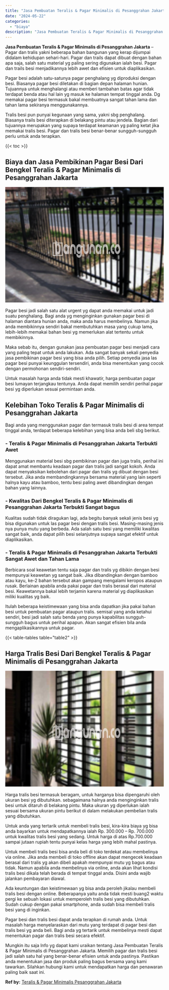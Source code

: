 ```yaml
---
title: "Jasa Pembuatan Teralis & Pagar Minimalis di Pesanggrahan Jakarta"
date: "2024-05-22"
categories: 
  - "biaya"
description: "Jasa Pembuatan Teralis & Pagar Minimalis di Pesanggrahan Jakarta. Mungkin itu saja Info yg dapat kami uraikan tentang Jasa Pembuatan Teralis & Pagar Minimali..."
---
```


**Jasa Pembuatan Teralis & Pagar Minimalis di Pesanggrahan Jakarta** – Pagar dan tralis yakni beberapa bahan bangunan yang kerap dijumpai didalam kehidupan sehari-hari. Pagar dan trails dapat dibuat dengan bahan apa saja, salah satu material yg paling sering digunakan ialah besi. Pagar dan trails besi menjadikannya lebih awet dan efisien untuk diaplikasikan.

Pagar besi adalah satu-satunya pagar penghalang yg diproduksi dengan besi. Biasanya pagar besi diletakan di bagian depan halaman hunian. Tujuannya untuk menghalangi atau memberi tambahan batas agar tidak terdapat benda atau hal lain yg masuk ke halaman tempat tinggal anda. Dg memakai pagar besi termasuk bakal membuatnya sangat tahan lama dan tahan lama sekiranya menggunakannya.

Tralis besi pun punyai kegunaan yang sama, yakni sbg penghalang. Biasanya trails besi diterapkan di belakang pintu atau jendela. Bagian dari tujuannya merupakan yang supaya terdapat keamanan yg paling ketat jika memakai tralis besi. Pagar dan tralis besi benar-benar sungguh-sungguh perlu untuk anda terapkan.

{{< toc >}}

## Biaya dan Jasa Pembikinan Pagar Besi Dari Bengkel Teralis & Pagar Minimalis di Pesanggrahan Jakarta

![Jasa Pembuatan Teralis & Pagar Minimalis di Pesanggrahan Jakarta](/images/pagar-minimalis-murah-53.png)

Pagar besi jadi salah satu alat urgent yg dapat anda memakai untuk jadi suatu penghalang. Bagi anda yg menginginkan gunakan pagar besi di halaman diantara hunian anda, maka anda harus membelinya. Namun jika anda membikinnya sendiri bakal membutuhkan masa yang cukup lama, lebih-lebih memakai bahan besi yg memerlukan alat tertentu untuk membikinnya.

Maka sebab itu, dengan gunakan jasa pembuatan pagar besi menjadi cara yang paling tepat untuk anda lakukan. Ada sangat banyak sekali penyedia jasa pembikinan pagar besi yang bisa anda pilih. Setiap penyedia jasa las pagar besi punyai keunggulan tersendiri, anda bisa menentukan yang cocok dengan permohonan sendiri-sendiri.

Untuk masalah harga anda tidak mesti khawatir, harga pembuatan pagar besi lumayan terjangkau tentunya. Anda dapat memilih sendiri perihal pagar besi yg diperlukan sesuai permintaan anda.

## Kelebihan Toko Teralis & Pagar Minimalis di Pesanggrahan Jakarta

Bagi anda yang menggunakan pagar dan termasuk tralis besi di area tempat tinggal anda, terdapat beberapa kelebihan yang bisa anda beli sbg berikut.

### \- Teralis & Pagar Minimalis di Pesanggrahan Jakarta Terbukti Awet

Menggunakan material besi sbg pembikinan pagar dan juga tralis, perihal ini dapat amat membantu keadaan pagar dan tralis jadi sangat kokoh. Anda dapat menyaksikan kebolehan dari pagar dan tralis yg dibuat dengan besi tersebut. Jika anda membandingkannya bersama material yang lain seperti halnya kayu atau bamboo, tentu besi paling awet dibandingkan dengan bahan yang lainnya.

### \- Kwalitas Dari Bengkel Teralis & Pagar Minimalis di Pesanggrahan Jakarta Terbukti Sangat bagus

Kualitas sudah tidak diragukan lagi, ada begitu banyak sekali jenis besi yg bisa digunakan untuk las pagar besi dengan tralis besi. Masing-masing jenis nya punya mutu yang berbeda. Ada salah satu besi yang memiliki kwalitas sangat baik, anda dapat pilih besi selanjutnya supaya sangat efektif untuk diaplikasikan.

### \- Teralis & Pagar Minimalis di Pesanggrahan Jakarta Terbukti Sangat Awet dan Tahan Lama

Berbicara soal keawetan tentu saja pagar dan tralis yg dibikin dengan besi mempunyai keawetan yg sangat baik. Jika dibandingkan dengan bamboo atau kayu, ke-2 bahan tersebut akan gampang mengalami keropos ataupun rusak. Berlainan apabila anda pakai pagar dan tralis berasal dari material besi. Keawetannya bakal lebih terjamin karena material yg diaplikasikan miliki kualitas yg baik.

Itulah beberapa keistimewaan yang bisa anda dapatkan jika pakai bahan besi untuk pembuatan pagar ataupun tralis. semisal yang anda ketahui sendiri, besi jadi salah satu benda yang punya kapabilitas sungguh-sungguh bagus untuk perihal apapun. Akan sangat efisien bila anda mengaplikasikannya untuk pagar.

{{< table-tables table="table2" >}}

## Harga Tralis Besi Dari Bengkel Teralis & Pagar Minimalis di Pesanggrahan Jakarta

![Jasa Pembuatan Teralis & Pagar Minimalis di Pesanggrahan Jakarta](/images/teralis-minimalis-murah-35.png)

Harga tralis besi termasuk beragam, untuk harganya bisa dipengaruhi oleh ukuran besi yg dibutuhkan. sebagaimana halnya anda menginginkan tralis besi untuk ditaruh di belakang pintu. Maka ukuran yg diperlukan ialah sesuai bersama ukuran pintu berikut di dalam melakukan pembelian tralis yang dibutuhkan.

Untuk anda yang tertarik untuk membeli tralis besi, kira-kira biaya yg bisa anda bayarkan untuk mendapatkannya ialah Rp. 300.000 – Rp. 700.000 untuk kwalitas tralis besi yang sedang. Untuk harga di atas Rp.700.000 sampai jutaan rupiah tentu punyai kelas harga yang lebih mahal pastinya.

Untuk membeli tralis besi bisa anda beli di toko terdekat atau membelinya via online. Jika anda membeli di toko offline akan dapat mengecek keadaan berasal dari tralis yg akan dibeli apakah mempunyai mutu yg bagus atau tidak. Namun apabila anda membelinya via online, anda akan lihat kondisi tralis besi dikala telah berada di tempat tinggal anda. Disini anda wajib jalankan pembayaran diawal.

Ada keuntungan dan keistimewaan yg bisa anda peroleh jikalau membeli tralis besi dengan online. Beberapanya yaitu anda tidak mesti buang2 waktu pergi ke sebuah lokasi untuk memperoleh tralis besi yang dibutuhkan. Sudah cukup dengan pakai smartphone, anda sudah bisa membeli tralis besi yang di inginkan.

Pagar besi dan tralis besi dapat anda terapkan di rumah anda. Untuk masalah harga menyelaraskan dari mutu yang terdapat di pagar besi dan tralis besi yg anda beli. Bagi anda yg tertarik untuk membelinya mesti dapat menentukan pagar dan tralis besi secara efektif.

Mungkin itu saja Info yg dapat kami uraikan tentang Jasa Pembuatan Teralis & Pagar Minimalis di Pesanggrahan Jakarta. Memilih pagar dan tralis besi jadi salah satu hal yang benar-benar efisien untuk anda pastinya. Pastikan anda menentukan jasa dan produk paling bagus bersama yang kami tawarkan. Silahkan hubungi kami untuk mendapatkan harga dan penawaran paling baik saat ini.

**Ref by:** [Teralis & Pagar Minimalis Pesanggrahan Jakarta](https://id.wikipedia.org/wiki/Teralis)
